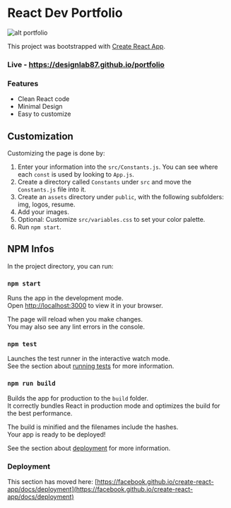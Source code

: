 # React Dev Portfolio

![alt portfolio](https://designlab87.github.io/portfolio/assets/img/portfolio.jpg)

This project was bootstrapped with [Create React App](https://github.com/facebook/create-react-app).

### Live - https://designlab87.github.io/portfolio

### Features

- Clean React code
- Minimal Design
- Easy to customize

## Customization

Customizing the page is done by:
1. Enter your information into the `src/Constants.js`. You can see where each `const` is used by looking to `App.js`.
2. Create a directory called `Constants` under `src` and move the `Constants.js` file into it.
3. Create an `assets` directory under `public`, with the following subfolders: img, logos, resume.
4. Add your images.
5. Optional: Customize `src/variables.css` to set your color palette.
6. Run `npm start`.

## NPM Infos

In the project directory, you can run:

### `npm start`

Runs the app in the development mode.\
Open [http://localhost:3000](http://localhost:3000) to view it in your browser.

The page will reload when you make changes.\
You may also see any lint errors in the console.

### `npm test`

Launches the test runner in the interactive watch mode.\
See the section about [running tests](https://facebook.github.io/create-react-app/docs/running-tests) for more information.

### `npm run build`

Builds the app for production to the `build` folder.\
It correctly bundles React in production mode and optimizes the build for the best performance.

The build is minified and the filenames include the hashes.\
Your app is ready to be deployed!

See the section about [deployment](https://facebook.github.io/create-react-app/docs/deployment) for more information.

### Deployment

This section has moved here: [https://facebook.github.io/create-react-app/docs/deployment](https://facebook.github.io/create-react-app/docs/deployment)
